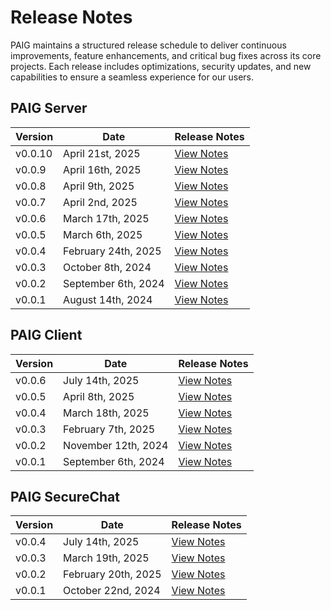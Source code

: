 # Release Notes  

PAIG maintains a structured release schedule to deliver continuous improvements, feature enhancements, and critical bug fixes across its core projects. Each release includes optimizations, security updates, and new capabilities to ensure a seamless experience for our users. 

## **PAIG Server**

| Version | Date                | Release Notes                              |
|---------|---------------------|--------------------------------------------|
| v0.0.10 | April 21st, 2025    | [View Notes](paig-server/release0.0.10.md) |
| v0.0.9  | April 16th, 2025    | [View Notes](paig-server/release0.0.9.md)  |
| v0.0.8  | April 9th, 2025     | [View Notes](paig-server/release0.0.8.md)  |
| v0.0.7  | April 2nd, 2025     | [View Notes](paig-server/release0.0.7.md)  |
| v0.0.6  | March 17th, 2025    | [View Notes](paig-server/release0.0.6.md)  |
| v0.0.5  | March 6th, 2025     | [View Notes](paig-server/release0.0.5.md)  |
| v0.0.4  | February 24th, 2025 | [View Notes](paig-server/release0.0.4.md)  |
| v0.0.3  | October 8th, 2024   | [View Notes](paig-server/release0.0.3.md)  |
| v0.0.2  | September 6th, 2024 | [View Notes](paig-server/release0.0.2.md)  |
| v0.0.1  | August 14th, 2024   | [View Notes](paig-server/release0.0.1.md)  |



## **PAIG Client**

| Version | Date                | Release Notes                             |
|---------|---------------------|-------------------------------------------|
| v0.0.6  | July 14th, 2025     | [View Notes](paig-client/release0.0.6.md) |
| v0.0.5  | April 8th, 2025     | [View Notes](paig-client/release0.0.5.md) |
| v0.0.4  | March 18th, 2025    | [View Notes](paig-client/release0.0.4.md) |
| v0.0.3  | February 7th, 2025  | [View Notes](paig-client/release0.0.3.md) |
| v0.0.2  | November 12th, 2024 | [View Notes](paig-client/release0.0.2.md) |
| v0.0.1  | September 6th, 2024 | [View Notes](paig-client/release0.0.1.md) |


## **PAIG SecureChat**

| Version | Date                | Release Notes                                 |
|---------|---------------------|-----------------------------------------------|
| v0.0.4  | July 14th, 2025     | [View Notes](paig-securechat/release0.0.4.md) |
| v0.0.3  | March 19th, 2025    | [View Notes](paig-securechat/release0.0.3.md) |
| v0.0.2  | February 20th, 2025 | [View Notes](paig-securechat/release0.0.2.md) |
| v0.0.1  | October 22nd, 2024  | [View Notes](paig-securechat/release0.0.1.md) |
